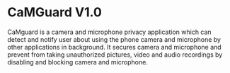 # CaMGuard V1.0
CaMguard is a camera and microphone privacy application which can detect and notify user about using the phone camera and microphone by other applications in background. It secures camera and microphone and prevent from taking unauthorized pictures, video and audio recordings by disabling and blocking camera and microphone. 

